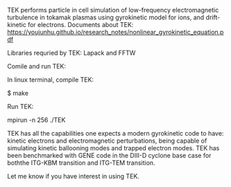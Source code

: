 TEK performs particle in cell simulation of low-frequency electromagnetic turbulence in tokamak plasmas using gyrokinetic model for ions, and drift-kinetic for electrons.
Documents about TEK: https://youjunhu.github.io/research_notes/nonlinear_gyrokinetic_equation.pdf

Libraries requried by TEK: Lapack and FFTW

Comile and run TEK:

In linux terminal, compile TEK:

$ make

Run TEK:

mpirun -n 256  ./TEK


TEK has all the capabilities one expects a modern gyrokinetic code to have: kinetic electrons and electromagnetic perturbations, being capable of simulating kinetic ballooning modes and trapped electron modes. TEK has been benchmarked with GENE code in the DIII-D cyclone base case for boththe ITG-KBM transition and ITG-TEM transition.

Let me know if you have interest in using TEK.